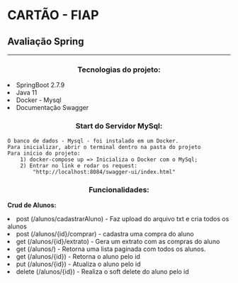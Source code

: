 # CARTÃO - FIAP

## Avaliação Spring
___


<p>
    <h3 align=center><b>Tecnologias do projeto:</b></h3>
    <li>SpringBoot 2.7.9</li>
    <li>Java 11</li>
    <li>Docker - Mysql</li>
    <li>Documentação Swagger</li>
</p>

<h3 align=center><b>Start do Servidor MySql:</b></h3>

    O banco de dados - Mysql - foi instalado em um Docker.
    Para inicializar, abrir o terminal dentro na pasta do projeto
    Para início do projeto:
        1) docker-compose up => Inicializa o Docker com o MySql;
        2) Entrar no link e rodar os request:
            "http://localhost:8084/swagger-ui/index.html"


<h3 align=center><b>Funcionalidades:</b></h3>

<p>
 <b>Crud de Alunos:</b>
    <li>post (/alunos/cadastrarAluno) - Faz upload do arquivo txt e cria todos os alunos</li>
    <li>post (/alunos/{id}/comprar) - cadastra uma compra do aluno</li>
    <li>get (/alunos/{id}/extrato) - Gera um extrato com as compras do aluno</li>
    <li>get (/alunos/) - Retorna uma lista paginada com todos os alunos. 
    <li>get (/alunos/{id}) - Retorna o aluno pelo id</li>
    <li>put (/alunos/{id}) - Atualiza o aluno pelo id</li>
    <li>delete (/alunos/{id}) - Realiza o soft delete do aluno pelo id</li>
</p>

